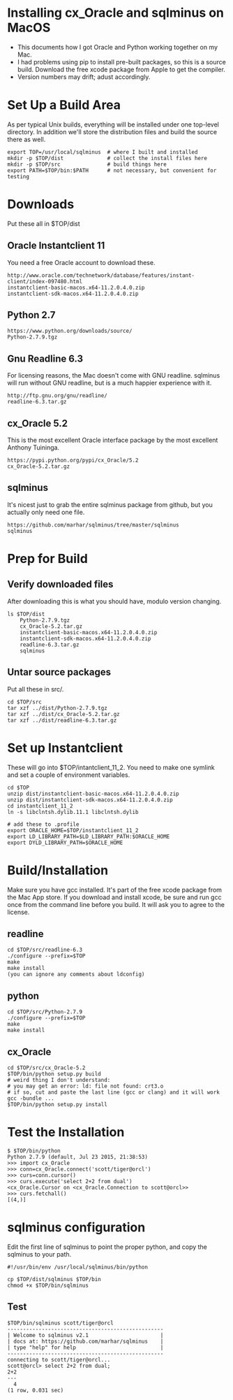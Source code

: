 Installing cx_Oracle and sqlminus on MacOS
==========================================

- This documents how I got Oracle and Python working together on my Mac.
- I had problems using pip to install pre-built packages, so this is a
  source build.  Download the free xcode package from Apple to get the compiler.
- Version numbers may drift; adust accordingly.

Set Up a Build Area
===================

As per typical Unix builds, everything will be installed under one top-level
directory.  In addition we'll store the distribution files and build the
source there as well.


    export TOP=/usr/local/sqlminus  # where I built and installed
    mkdir -p $TOP/dist              # collect the install files here
    mkdir -p $TOP/src               # build things here
    export PATH=$TOP/bin:$PATH      # not necessary, but convenient for testing

Downloads
=========

Put these all in $TOP/dist

Oracle Instantclient 11
-----------------------

You need a free Oracle account to download these.

    http://www.oracle.com/technetwork/database/features/instant-client/index-097480.html
    instantclient-basic-macos.x64-11.2.0.4.0.zip
    instantclient-sdk-macos.x64-11.2.0.4.0.zip

Python 2.7
----------

    https://www.python.org/downloads/source/
    Python-2.7.9.tgz

Gnu Readline 6.3
----------------

For licensing reasons, the Mac doesn't come with GNU readline.   sqlminus
will run without GNU readline, but is a much happier experience with it.

    http://ftp.gnu.org/gnu/readline/
    readline-6.3.tar.gz

cx_Oracle 5.2
-------------

This is the most excellent Oracle interface package by the most excellent
Anthony Tuininga.

    https://pypi.python.org/pypi/cx_Oracle/5.2
    cx_Oracle-5.2.tar.gz

sqlminus
--------

It's nicest just to grab the entire sqlminus package from github, but
you actually only need one file.

    https://github.com/marhar/sqlminus/tree/master/sqlminus
    sqlminus

Prep for Build
==============

Verify downloaded files
-----------------------

After downloading this is what you should have, modulo version changing.

    ls $TOP/dist
        Python-2.7.9.tgz
        cx_Oracle-5.2.tar.gz
        instantclient-basic-macos.x64-11.2.0.4.0.zip
        instantclient-sdk-macos.x64-11.2.0.4.0.zip
        readline-6.3.tar.gz
        sqlminus

Untar source packages
---------------------

Put all these in src/.

    cd $TOP/src
    tar xzf ../dist/Python-2.7.9.tgz
    tar xzf ../dist/cx_Oracle-5.2.tar.gz
    tar xzf ../dist/readline-6.3.tar.gz

Set up Instantclient
====================

These will go into $TOP/intantclient_11_2.  You need to make one symlink
and set a couple of environment variables.

    cd $TOP
    unzip dist/instantclient-basic-macos.x64-11.2.0.4.0.zip 
    unzip dist/instantclient-sdk-macos.x64-11.2.0.4.0.zip 
    cd instantclient_11_2
    ln -s libclntsh.dylib.11.1 libclntsh.dylib

    # add these to .profile
    export ORACLE_HOME=$TOP/instantclient_11_2
    export LD_LIBRARY_PATH=$LD_LIBRARY_PATH:$ORACLE_HOME
    export DYLD_LIBRARY_PATH=$ORACLE_HOME

Build/Installation
==================

Make sure you have gcc installed.  It's part of the free xcode package
from the Mac App store.  If you download and install xcode, be sure and
run gcc once from the command line before you build.  It will ask you
to agree to the license.

readline
--------

    cd $TOP/src/readline-6.3
    ./configure --prefix=$TOP
    make
    make install
    (you can ignore any comments about ldconfig)

python
------

    cd $TOP/src/Python-2.7.9
    ./configure --prefix=$TOP
    make
    make install

cx_Oracle
---------

    cd $TOP/src/cx_Oracle-5.2
    $TOP/bin/python setup.py build
    # weird thing I don't understand:
    # you may get an error: ld: file not found: crt3.o
    # if so, cut and paste the last line (gcc or clang) and it will work
    gcc -bundle ...
    $TOP/bin/python setup.py install

Test the Installation
=====================

    $ $TOP/bin/python
    Python 2.7.9 (default, Jul 23 2015, 21:38:53) 
    >>> import cx_Oracle
    >>> conn=cx_Oracle.connect('scott/tiger@orcl')
    >>> curs=conn.cursor()
    >>> curs.execute('select 2+2 from dual')
    <cx_Oracle.Cursor on <cx_Oracle.Connection to scott@orcl>>
    >>> curs.fetchall()
    [(4,)]

sqlminus configuration
======================

Edit the first line of sqlminus to point the proper python, and
copy the sqlminus to your path.

    #!/usr/bin/env /usr/local/sqlminus/bin/python

    cp $TOP/dist/sqlminus $TOP/bin
    chmod +x $TOP/bin/sqlminus

Test
----

    $TOP/bin/sqlminus scott/tiger@orcl
    --------------------------------------------------
    | Welcome to sqlminus v2.1                       |
    | docs at: https://github.com/marhar/sqlminus    |
    | type "help" for help                           |
    --------------------------------------------------
    connecting to scott/tiger@orcl...
    scott@orcl> select 2+2 from dual;
    2+2 
    --- 
      4 
    (1 row, 0.031 sec)
